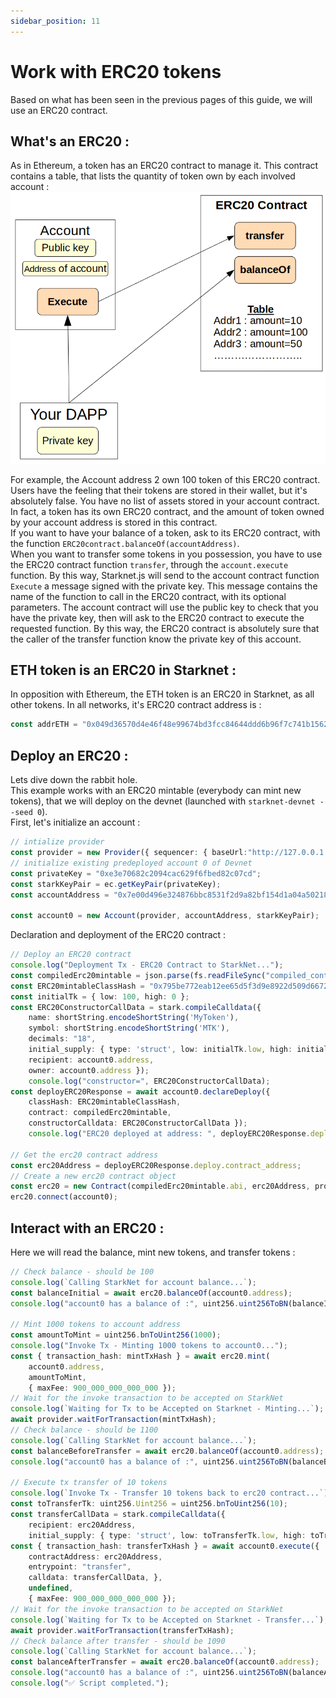 ```yaml
---
sidebar_position: 11
---
```


# Work with ERC20 tokens

Based on what has been seen in the previous pages of this guide, we will use an ERC20 contract.

## What's an ERC20 :

As in Ethereum, a token has an ERC20 contract to manage it. This contract contains a table, that lists the quantity of token own by each involved account :
![](./pictures/ERC20.png)

For example, the Account address 2 own 100 token of this ERC20 contract.  
Users have the feeling that their tokens are stored in their wallet, but it's absolutely false. You have no list of assets stored in your account contract. In fact, a token has its own ERC20 contract, and the amount of token owned by your account address is stored in this contract.  
If you want to have your balance of a token, ask to its ERC20 contract, with the function `ERC20contract.balanceOf(accountAddress)`.  
When you want to transfer some tokens in you possession, you have to use the ERC20 contract function `transfer`, through the `account.execute` function. By this way, Starknet.js will send to the account contract function `Execute` a message signed with the private key. This message contains the name of the function to call in the ERC20 contract, with its optional parameters. The account contract will use the public key to check that you have the private key, then will ask to the ERC20 contract to execute the requested function. By this way, the ERC20 contract is absolutely sure that the caller of the transfer function know the private key of this account.

## ETH token is an ERC20 in Starknet :

In opposition with Ethereum, the ETH token is an ERC20 in Starknet, as all other tokens. In all networks, it's ERC20 contract address is : 
```typescript
const addrETH = "0x049d36570d4e46f48e99674bd3fcc84644ddd6b96f7c741b1562b82f9e004dc7";
```

## Deploy an ERC20 :

Lets dive down the rabbit hole.  
This example works with an ERC20 mintable (everybody can mint new tokens), that we will deploy on the devnet (launched with `starknet-devnet --seed 0`).   
First, let's initialize an account :
```typescript
// intialize provider
const provider = new Provider({ sequencer: { baseUrl:"http://127.0.0.1:5050"  } });
// initialize existing predeployed account 0 of Devnet
const privateKey = "0xe3e70682c2094cac629f6fbed82c07cd";
const starkKeyPair = ec.getKeyPair(privateKey);
const accountAddress = "0x7e00d496e324876bbc8531f2d9a82bf154d1a04a50218ee74cdd372f75a551a";

const account0 = new Account(provider, accountAddress, starkKeyPair);
```

Declaration and deployment of the ERC20 contract :
```typescript
// Deploy an ERC20 contract 
console.log("Deployment Tx - ERC20 Contract to StarkNet...");
const compiledErc20mintable = json.parse(fs.readFileSync("compiled_contracts/ERC20MintableOZ051.json").toString("ascii"));
const ERC20mintableClassHash = "0x795be772eab12ee65d5f3d9e8922d509d6672039978acc98697c0a563669e8";
const initialTk = { low: 100, high: 0 };
const ERC20ConstructorCallData = stark.compileCalldata({ 
    name: shortString.encodeShortString('MyToken'), 
    symbol: shortString.encodeShortString('MTK'), 
    decimals: "18", 
    initial_supply: { type: 'struct', low: initialTk.low, high: initialTk.high }, 
    recipient: account0.address, 
    owner: account0.address });
    console.log("constructor=", ERC20ConstructorCallData);
const deployERC20Response = await account0.declareDeploy({ 
    classHash: ERC20mintableClassHash, 
    contract: compiledErc20mintable, 
    constructorCalldata: ERC20ConstructorCallData });
    console.log("ERC20 deployed at address: ", deployERC20Response.deploy.contract_address);

// Get the erc20 contract address
const erc20Address = deployERC20Response.deploy.contract_address;
// Create a new erc20 contract object
const erc20 = new Contract(compiledErc20mintable.abi, erc20Address, provider);
erc20.connect(account0);
```


## Interact with an ERC20 :

Here we will read the balance, mint new tokens, and transfer tokens :
```typescript
// Check balance - should be 100
console.log(`Calling StarkNet for account balance...`);
const balanceInitial = await erc20.balanceOf(account0.address);
console.log("account0 has a balance of :", uint256.uint256ToBN(balanceInitial.balance).toString());

// Mint 1000 tokens to account address
const amountToMint = uint256.bnToUint256(1000);
console.log("Invoke Tx - Minting 1000 tokens to account0...");
const { transaction_hash: mintTxHash } = await erc20.mint(
	account0.address, 
	amountToMint, 
	{ maxFee: 900_000_000_000_000 });
// Wait for the invoke transaction to be accepted on StarkNet
console.log(`Waiting for Tx to be Accepted on Starknet - Minting...`);
await provider.waitForTransaction(mintTxHash);
// Check balance - should be 1100
console.log(`Calling StarkNet for account balance...`);
const balanceBeforeTransfer = await erc20.balanceOf(account0.address);
console.log("account0 has a balance of :", uint256.uint256ToBN(balanceBeforeTransfer.balance).toString());

// Execute tx transfer of 10 tokens
console.log(`Invoke Tx - Transfer 10 tokens back to erc20 contract...`);
const toTransferTk: uint256.Uint256 = uint256.bnToUint256(10);
const transferCallData = stark.compileCalldata({ 
	recipient: erc20Address, 
	initial_supply: { type: 'struct', low: toTransferTk.low, high: toTransferTk.high } });
const { transaction_hash: transferTxHash } = await account0.execute({ 
	contractAddress: erc20Address, 
	entrypoint: "transfer", 
	calldata: transferCallData, }, 
	undefined, 
	{ maxFee: 900_000_000_000_000 });
// Wait for the invoke transaction to be accepted on StarkNet
console.log(`Waiting for Tx to be Accepted on Starknet - Transfer...`);
await provider.waitForTransaction(transferTxHash);
// Check balance after transfer - should be 1090
console.log(`Calling StarkNet for account balance...`);
const balanceAfterTransfer = await erc20.balanceOf(account0.address);
console.log("account0 has a balance of :", uint256.uint256ToBN(balanceAfterTransfer.balance).toString());
console.log("✅ Script completed.");
```
